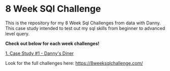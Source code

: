 # 8 Week SQl Challenge
This is the repository for my 8 Week Sql Challenges from data with Danny. This case study intended to test out my sql skills from beginner to advanced level query.

**Check out below for each week challenges!**

[1. Case Study #1 - Danny's Diner](https://github.com/gharind/8weeksqlchallenge/tree/Week-1)

Look for the full challenges here: https://8weeksqlchallenge.com/
